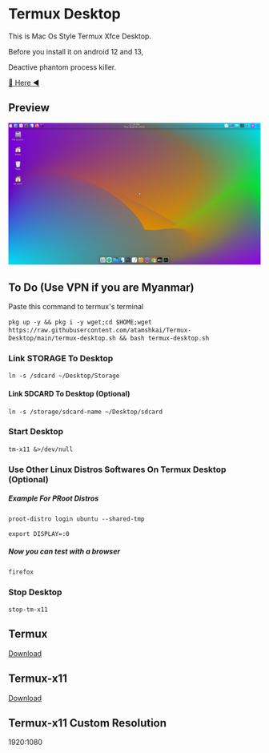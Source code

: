 # Termux Desktop

This is Mac Os Style Termux Xfce Desktop.

Before you install it on android 12 and 13,

Deactive phantom process killer. 

[🏹 Here ◀️](https://github.com/atamshkai/Phantom-Process-Killer/tree/main) 

## Preview

![](https://raw.githubusercontent.com/atamshkai/Termux-Desktop/main/termux-desktop.png)

## To Do (Use VPN if you are Myanmar)
Paste this command to termux's terminal

```
pkg up -y && pkg i -y wget;cd $HOME;wget https://raw.githubusercontent.com/atamshkai/Termux-Desktop/main/termux-desktop.sh && bash termux-desktop.sh
```

### Link STORAGE To Desktop
```
ln -s /sdcard ~/Desktop/Storage
```

#### Link SDCARD To Desktop (Optional)
```
ln -s /storage/sdcard-name ~/Desktop/sdcard
```

### Start Desktop
```
tm-x11 &>/dev/null
```

### Use Other Linux Distros Softwares On Termux Desktop (Optional)

##### Example For PRoot Distros
```
proot-distro login ubuntu --shared-tmp
```

```
export DISPLAY=:0
```

##### Now you can test with a browser
```
firefox
```

### Stop Desktop 
```
stop-tm-x11
```

## Termux 
[Download](https://github.com/termux/termux-app/releases/download/v0.118.0/termux-app_v0.118.0+github-debug_universal.apk) 

## Termux-x11 
[Download](https://archive.org/download/termux-x11/app-universal-debug.apk) 

## Termux-x11 Custom Resolution
1920:1080
